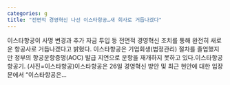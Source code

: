 ```yaml
---
categories: g
title: "전면적 경영혁신 나선 이스타항공…새 회사로 거듭나겠다"
---
```

 이스타항공이 사명 변경과 추가 자금 투입 등 전면적 경영혁신 조치를 통해 완전히 새로운 항공사로 거듭나겠다고 밝혔다. 이스타항공은 기업회생(법정관리) 절차를 졸업했지만 정부의 항공운항증명(AOC) 발급 지연으로 운항을 재개하지 못하고 있다.이스타항공 항공기. (사진=이스타항공)이스타항공은 26일 경영혁신 방안 및 최근 현안에 대한 입장문에서 “이스타항공은...